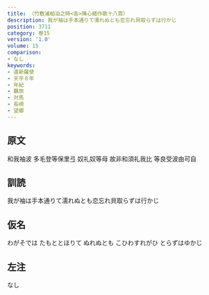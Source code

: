 ```yaml
---
title: （竹敷浦舶泊之時<各>陳心緒作歌十八首）
description: 我が袖は手本通りて濡れぬとも恋忘れ貝取らずは行かじ
position: 3711
category: 巻15
version: '1.0'
volume: 15
comparison:
- なし
keywords:
- 遣新羅使
- 天平８年
- 年紀
- 羈旅
- 対馬
- 長崎
- 望郷
---
```


## 原文

和我袖波 多毛登等保里弖 奴礼奴等母 故非和須礼我比 等良受波由可自

## 訓読

我が袖は手本通りて濡れぬとも恋忘れ貝取らずは行かじ

## 仮名

わがそでは たもととほりて ぬれぬとも こひわすれがひ とらずはゆかじ

## 左注

なし
